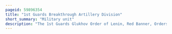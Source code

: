 ```yaml
---
pageid: 59896354
title: "1st Guards Breakthrough Artillery Division"
short_summary: "Military unit"
description: "The 1st Guards Glukhov Order of Lenin, Red Banner, Orders of Suvorov, Kutuzov, and Bogdan Khmelnitsky Breakthrough Artillery Division was the formal Name of the 1st Guards Breakthrough Artillery Division, a Division of the Red Army that existed during World War Ii and the early Period of the Cold War. The Division was formed in 1943 under the Reorganization of the soviet Artillery Forces becoming an active heavy Artillery Formation during the second World War. However the Division was disbanded following Cuts to the Army in the late 50S."
---
```

